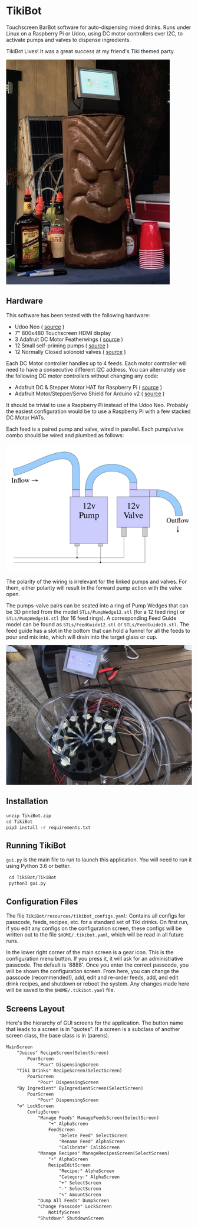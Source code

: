 TikiBot
=======
Touchscreen BarBot software for auto-dispensing mixed drinks.  Runs under
Linux on a Raspberry Pi or Udoo, using DC motor controllers over I2C, to
activate pumps and valves to dispense ingredients.

TikiBot Lives!  It was a great success at my friend's Tiki themed party.

![TikiBot Live at a Party](imgsrcs/TikiBotAtParty.jpg)


Hardware
--------
This software has been tested with the following hardware:

- Udoo Neo ( [source](https://www.udoo.org) )
- 7" 800x480 Touchscreen HDMI display
- 3 Adafruit DC Motor Featherwings ( [source](https://www.adafruit.com/product/2927) )
- 12 Small self-priming pumps ( [source](http://www.trossenrobotics.com/robotgeek-pump-small) )
- 12 Normally Closed solonoid valves ( [source](https://www.amazon.com/dp/B007D1U64E/ref=cm_sw_r_tw_dp_x_qDVWzbPCEW4K5) )

Each DC Motor controller handles up to 4 feeds.  Each motor controller will
need to have a consecutive different I2C address. You can alternately use
the following DC motor controllers without changing any code:

- Adafruit DC & Stepper Motor HAT for Raspberry Pi ( [source](https://www.adafruit.com/product/2348) )
- Adafruit Motor/Stepper/Servo Shield for Arduino v2 ( [source](https://www.adafruit.com/product/1438) )

It should be trivial to use a Raspberry Pi instead of the Udoo Neo.
Probably the easiest configuration would be to use a Raspberry Pi
with a few stacked DC Motor HATs.

Each feed is a paired pump and valve, wired in parallel.
Each pump/valve combo should be wired and plumbed as follows:

![Pump/Valve wiring](imgsrcs/PumpValveWiring.png)

The polarity of the wiring is irrelevant for the linked pumps and
valves.  For them, either polarity will result in the forward pump
action with the valve open.

The pumps-valve pairs can be seated into a ring of Pump Wedges that can
be 3D printed from the model `STLs/PumpWedge12.stl` (for a 12 feed ring)
or `STLs/PumpWedge16.stl` (for 16 feed rings).  A corresponding Feed Guide
model can be found as `STLs/FeedGuide12.stl` or `STLs/FeedGuide16.stl`.
The feed guide has a slot in the bottom that can hold a funnel for all
the feeds to pour and mix into, which will drain into the target glass
or cup.

![Pump/Valve Ring, Partially Completed](imgsrcs/PumpRingPartial.jpg)


Installation
------------

    unzip TikiBot.zip
    cd TikiBot
    pip3 install -r requirements.txt


Running TikiBot
---------------
`gui.py` is the main file to run to launch this application.  You will
need to run it using Python 3.6 or better.

     cd TikiBot/TikiBot
     python3 gui.py


Configuration Files
-------------------
The file `TikiBot/resources/tikibot_configs.yaml`: Contains all configs
for passcode, feeds, recipes, etc. for a standard set of Tiki drinks.
On first run, if you edit any configs on the configuration screen,
these configs will be written out to the file `$HOME/.tikibot.yaml`,
which will be read in all future runs.

In the lower right corner of the main screen is a gear icon.  This is
the configuration menu button. If you press it, it will ask for an
administrative passcode.  The default is '8888'.  Once you enter the
correct passcode, you will be shown the configuration screen.  From
here, you can change the passcode (recommended!), add, edit and re-order
feeds, add, and edit drink recipes, and shutdown or reboot the system.
Any changes made here will be saved to the `$HOME/.tikibot.yaml` file.


Screens Layout
--------------
Here's the hierarchy of GUI screens for the application.  The button
name that leads to a screen is in "quotes".  If a screen is a
subclass of another screen class, the base class is in (parens).

    MainScreen
        "Juices" RecipeScreen(SelectScreen)
            PourScreen
                "Pour" DispensingScreen
        "Tiki Drinks" RecipeScreen(SelectScreen)
            PourScreen
                "Pour" DispensingScreen
        "By Ingredient" ByIngredientScreen(SelectScreen)
            PourScreen
                "Pour" DispensingScreen
        "⚙" LockScreen
            ConfigScreen
                "Manage Feeds" ManageFeedsScreen(SelectScreen)
                    "+" AlphaScreen
                    FeedScreen
                        "Delete Feed" SelectScreen
                        "Rename Feed" AlphaScreen
                        "Calibrate" CalibScreen
                "Manage Recipes" ManageRecipesScreen(SelectScreen)
                    "+" AlphaScreen
                    RecipeEditScreen
                        "Recipe:" AlphaScreen
                        "Category:" AlphaScreen
                        "+" SelectScreen
                        "-" SelectScreen
                        "✎" AmountScreen
                "Dump All Feeds" DumpScreen
                "Change Passcode" LockScreen
                    NotifyScreen
                "Shutdown" ShutdownScreen

